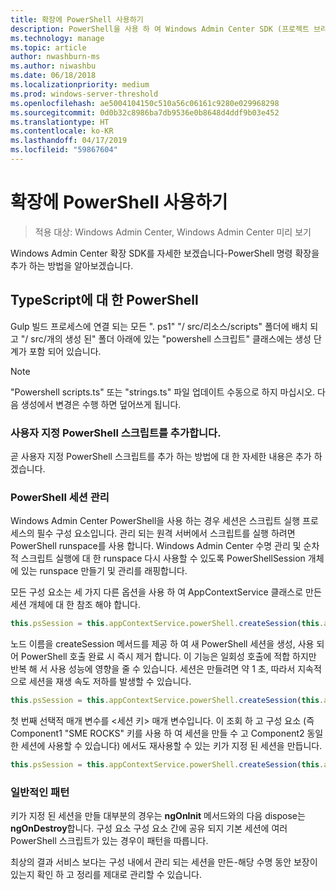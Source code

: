 ```yaml
---
title: 확장에 PowerShell 사용하기
description: PowerShell을 사용 하 여 Windows Admin Center SDK (프로젝트 브라 티) 확장의
ms.technology: manage
ms.topic: article
author: nwashburn-ms
ms.author: niwashbu
ms.date: 06/18/2018
ms.localizationpriority: medium
ms.prod: windows-server-threshold
ms.openlocfilehash: ae5004104150c510a56c06161c9280e029968298
ms.sourcegitcommit: 0d0b32c8986ba7db9536e0b8648d4ddf9b03e452
ms.translationtype: HT
ms.contentlocale: ko-KR
ms.lasthandoff: 04/17/2019
ms.locfileid: "59867604"
---
```

# <a name="using-powershell-in-your-extension"></a>확장에 PowerShell 사용하기 #

>적용 대상: Windows Admin Center, Windows Admin Center 미리 보기

Windows Admin Center 확장 SDK를 자세한 보겠습니다-PowerShell 명령 확장을 추가 하는 방법을 알아보겠습니다.

## <a name="powershell-in-typescript"></a>TypeScript에 대 한 PowerShell ##

Gulp 빌드 프로세스에 연결 되는 모든 ". ps1" "/ src/리소스/scripts" 폴더에 배치 되 고 "/ src/개의 생성 된" 폴더 아래에 있는 "powershell 스크립트" 클래스에는 생성 단계가 포함 되어 있습니다.

>[!NOTE] 
> "Powershell scripts.ts" 또는 "strings.ts" 파일 업데이트 수동으로 하지 마십시오. 다음 생성에서 변경은 수행 하면 덮어쓰게 됩니다.

### <a name="adding-your-own-powershell-script"></a>사용자 지정 PowerShell 스크립트를 추가합니다. ##

곧 사용자 지정 PowerShell 스크립트를 추가 하는 방법에 대 한 자세한 내용은 추가 하겠습니다.

### <a name="managing-powershell-sessions"></a>PowerShell 세션 관리 ###

Windows Admin Center PowerShell을 사용 하는 경우 세션은 스크립트 실행 프로세스의 필수 구성 요소입니다. 관리 되는 원격 서버에서 스크립트를 실행 하려면 PowerShell runspace를 사용 합니다. Windows Admin Center 수명 관리 및 순차적 스크립트 실행에 대 한 runspace 다시 사용할 수 있도록 PowerShellSession 개체에 있는 runspace 만들기 및 관리를 래핑합니다.

모든 구성 요소는 세 가지 다른 옵션을 사용 하 여 AppContextService 클래스로 만든 세션 개체에 대 한 참조 해야 합니다.
<!-- I don't 100% get this part - it looks like you're adding 3 arguments - nodeName, <session key>, and <PowerShellSessionRequestOptions>. I got that from looking at the examples, not the text. We need to rework those paras explaining. -->
``` ts
this.psSession = this.appContextService.powerShell.createSession(this.appContextService.activeConnection.nodeName);
```

노드 이름을 createSession 메서드를 제공 하 여 새 PowerShell 세션을 생성, 사용 되어 PowerShell 호출 완료 시 즉시 제거 합니다. 이 기능은 일회성 호출에 적합 하지만 반복 해 서 사용 성능에 영향을 줄 수 있습니다. 세션은 만들려면 약 1 초, 따라서 지속적으로 세션을 재생 속도 저하를 발생할 수 있습니다.

``` ts
this.psSession = this.appContextService.powerShell.createSession(this.appContextService.activeConnection.nodeName, '<session key>');
```

첫 번째 선택적 매개 변수를 \<세션 키\> 매개 변수입니다. 이 조회 하 고 구성 요소 (즉 Component1 "SME ROCKS" 키를 사용 하 여 세션을 만들 수 고 Component2 동일한 세션에 사용할 수 있습니다) 에서도 재사용할 수 있는 키가 지정 된 세션을 만듭니다.  

``` ts
this.psSession = this.appContextService.powerShell.createSession(this.appContextService.activeConnection.nodeName, '<session key>', <PowerShellSessionRequestOptions>);
```
<!-- The second optional parameter is \<PowerShellSessionRequestOptions\> that does ... ? -->
### <a name="common-patterns"></a>일반적인 패턴 ###

키가 지정 된 세션을 만들 대부분의 경우는 **ngOnInit** 메서드와의 다음 dispose는 **ngOnDestroy**합니다. 구성 요소 구성 요소 간에 공유 되지 기본 세션에 여러 PowerShell 스크립트가 있는 경우이 패턴을 따릅니다.

최상의 결과 서비스 보다는 구성 내에서 관리 되는 세션을 만든-해당 수명 동안 보장이 있는지 확인 하 고 정리를 제대로 관리할 수 있습니다.